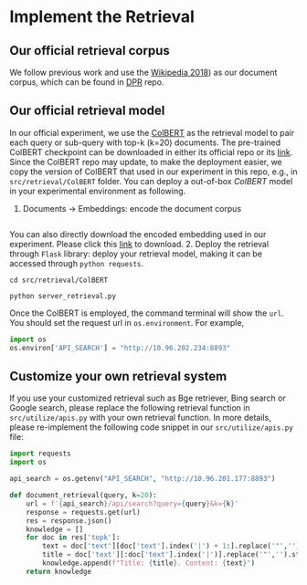 # Implement the Retrieval

## Our official retrieval corpus

We follow previous work and use the [Wikipedia 2018](https://dl.fbaipublicfiles.com/dpr/wikipedia_split/psgs_w100.tsv.gz)) as our document corpus, which can be found in [DPR](https://github.com/facebookresearch/DPR/blob/main/dpr/data/download_data.py) repo.

## Our official retrieval model
In our official experiment, we use the [ColBERT](https://github.com/stanford-futuredata/ColBERT/tree/main) as the retrieval model to pair each query or sub-query with top-k (k=20) documents. The pre-trained ColBERT checkpoint can be downloaded in either its official repo or its [link](https://downloads.cs.stanford.edu/nlp/data/colbert/colbertv2/colbertv2.0.tar.gz).
Since the ColBERT repo may update, to make the deployment easier, we copy the version of ColBERT that used in our experiment in this repo, e.g., in `src/retrieval/ColBERT` folder.
You can deploy a out-of-box *ColBERT* model in your experimental environment as following.
1. Documents -> Embeddings: encode the document corpus
```python

```
You can also directly download the encoded embedding used in our experiment. Please click this [link]() to download.
2. Deploy the retrieval through `Flask` library: deploy your retrieval model, making it can be accessed through `python requests`.
```shell
cd src/retrieval/ColBERT

python server_retrieval.py
```
Once the ColBERT is employed, the command terminal will show the `url`. You should set the request url in `os.environment`. For example,
```python
import os
os.environ['API_SEARCH'] = "http://10.96.202.234:8893"
```

## Customize your own retrieval system
If you use your customized retrieval such as Bge retriever, Bing search or Google search, please replace the following retrieval function in `src/utilize/apis.py` with your own retrieval function. In more details, please re-implement the following code snippet in our `src/utilize/apis.py` file:
```python
import requests
import os

api_search = os.getenv("API_SEARCH", "http://10.96.201.177:8893")

def document_retrieval(query, k=20):
    url = f'{api_search}/api/search?query={query}&k={k}'
    response = requests.get(url)
    res = response.json()
    knowledge = []
    for doc in res['topk']:
        text = doc['text'][doc['text'].index('|') + 1:].replace('"','').strip()
        title = doc['text'][:doc['text'].index('|')].replace('"','').strip()
        knowledge.append(f"Title: {title}. Content: {text}")
    return knowledge
```
